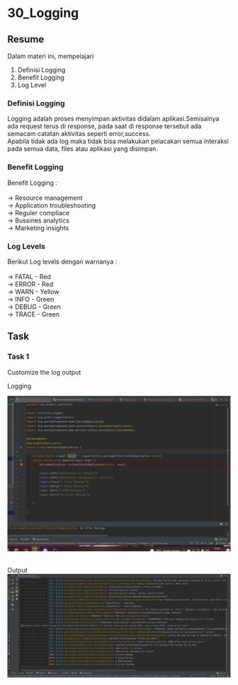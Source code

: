# 30_Logging

## Resume

Dalam materi ini, mempelajari <br />

1. Definisi Logging <br />
2. Benefit Logging <br />
3. Log Level <br />

### Definisi Logging

Logging adalah proses menyimpan aktivitas didalam aplikasi.Semisalnya ada request terus di response, pada saat di response tersebut ada semacam catatan aktivitas seperti error,success.<br />
Apabila tidak ada log maka tidak bisa melakukan pelacakan semua interaksi pada semua data, files atau aplikasi yang disimpan.

### Benefit Logging

Benefit Logging : <br /><br />
-> Resource management<br />
-> Application troubleshooting<br />
-> Reguler compliace<br />
-> Bussines analytics<br />
-> Marketing insights<br />

### Log Levels

Berikut Log levels dengan warnanya :<br /><br />
-> FATAL - Red<br />
-> ERROR - Red<br />
-> WARN - Yellow<br />
-> INFO - Green<br />
-> DEBUG - Green<br />
-> TRACE - Green<br />

## Task

### Task 1

Customize the log output<br />

Logging <br />

![xx](https://github.com/hafidzencis/java_muhammad-hafidz-febriansyah/blob/master/30_Logging/screenshot/input.JPG)<br /><br />

Output <br />
![xx](https://github.com/hafidzencis/java_muhammad-hafidz-febriansyah/blob/master/30_Logging/screenshot/output.JPG)<br /><br />
